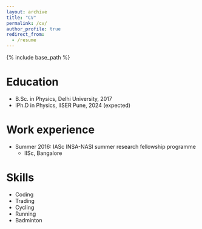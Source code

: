 ```yaml
---
layout: archive
title: "CV"
permalink: /cv/
author_profile: true
redirect_from:
  - /resume
---
```


{% include base_path %}

Education
======
* B.Sc. in Physics, Delhi University, 2017
* IPh.D in Physics, IISER Pune, 2024 (expected)

Work experience
======
* Summer 2016: IASc INSA-NASI summer research fellowship programme
  * IISc, Bangalore

<!-- * Fall 2015: Research Assistant
  * Github University
  * Duties included: Merging pull requests
  * Supervisor: Professor Hub -->
  
Skills
======
* Coding
* Trading
* Cycling
* Running
* Badminton
<!-- * 
  * Sub-skill 2.1
  * Sub-skill 2.2
  * Sub-skill 2.3
* Skill 3 -->

<!-- Publications
======
  <ul>{% for post in site.publications %}
    {% include archive-single-cv.html %}
  {% endfor %}</ul>
  
Talks
======
  <ul>{% for post in site.talks %}
    {% include archive-single-talk-cv.html %}
  {% endfor %}</ul>
  
Teaching
======
  <ul>{% for post in site.teaching %}
    {% include archive-single-cv.html %}
  {% endfor %}</ul>
  
Service and leadership
======
* Currently signed in to 43 different slack teams
 -->
